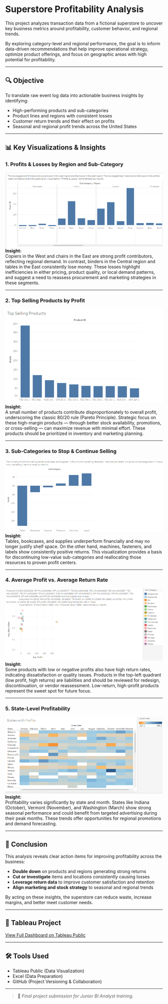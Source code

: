 # Superstore Profitability Analysis

This project analyzes transaction data from a fictional superstore to uncover key business metrics around profitability, customer behavior, and regional trends.

By exploring category-level and regional performance, the goal is to inform data-driven recommendations that help improve operational strategy, optimize product offerings, and focus on geographic areas with high potential for profitability.

---

## 🔍 Objective

To translate raw event log data into actionable business insights by identifying:

- High-performing products and sub-categories
- Product lines and regions with consistent losses
- Customer return trends and their effect on profits
- Seasonal and regional profit trends across the United States

---

## 📊 Key Visualizations & Insights

### 1. Profits & Losses by Region and Sub-Category
![Profits & Losses](visualizations/profits_and_losses.png)  
**Insight:**  
Copiers in the West and chairs in the East are strong profit contributors, reflecting regional demand. In contrast, binders in the Central region and tables in the East consistently lose money. These losses highlight inefficiencies in either pricing, product quality, or local demand patterns, and suggest a need to reassess procurement and marketing strategies in these segments.

---

### 2. Top Selling Products by Profit
![Top Selling Products](visualizations/top_selling_products.png)  
**Insight:**  
A small number of products contribute disproportionately to overall profit, underscoring the classic 80/20 rule (Pareto Principle). Strategic focus on these high-margin products — through better stock availability, promotions, or cross-selling — can maximize revenue with minimal effort. These products should be prioritized in inventory and marketing planning.

---

### 3. Sub-Categories to Stop & Continue Selling
![Stop & Continue Selling](visualizations/subcategories_to_stop_&_continue_selling.png)  
**Insight:**  
Tables, bookcases, and supplies underperform financially and may no longer justify shelf space. On the other hand, machines, fasteners, and labels show consistently positive returns. This visualization provides a basis for discontinuing low-value sub-categories and reallocating those resources to proven profit centers.

---

### 4. Average Profit vs. Average Return Rate
![Avg Profit vs Return Rate](visualizations/average_profit_vs_average_return_rate.png)  
**Insight:**  
Some products with low or negative profits also have high return rates, indicating dissatisfaction or quality issues. Products in the top-left quadrant (low profit, high returns) are liabilities and should be reviewed for redesign, discontinuation, or vendor reassessment. Low-return, high-profit products represent the sweet spot for future focus.

---

### 5. State-Level Profitability
![States with Profit](visualizations/states_with_profit.png)  
**Insight:**  
Profitability varies significantly by state and month. States like Indiana (October), Vermont (November), and Washington (March) show strong seasonal performance and could benefit from targeted advertising during their peak months. These trends offer opportunities for regional promotions and demand forecasting.

---

## 🧠 Conclusion

This analysis reveals clear action items for improving profitability across the business:

- **Double down** on products and regions generating strong returns
- **Cut or investigate** items and locations consistently causing losses
- **Leverage return data** to improve customer satisfaction and retention
- **Align marketing and stock strategy** to seasonal and regional trends

By acting on these insights, the superstore can reduce waste, increase margins, and better meet customer needs.

---

## 🔗 Tableau Project

[View Full Dashboard on Tableau Public](https://public.tableau.com/views/superstore-profitability-analysis/AverageProfitvsAverageRetunRate)

---

## 🛠 Tools Used

- Tableau Public (Data Visualization)  
- Excel (Data Preparation)  
- GitHub (Project Versioning & Collaboration)

---

> 🚀 *Final project submission for Junior BI Analyst training.*

